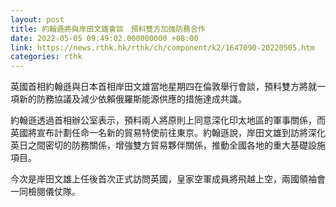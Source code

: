 ```yaml
---
layout: post
title: 約翰遜將與岸田文雄會談　預料雙方加強防務合作
date: 2022-05-05 09:49:02.000000000 +08:00
link: https://news.rthk.hk/rthk/ch/component/k2/1647090-20220505.htm
categories: rthk
---
```


英國首相約翰遜與日本首相岸田文雄當地星期四在倫敦舉行會談，預料雙方將就一項新的防務協議及減少依賴俄羅斯能源供應的措施達成共識。

約翰遜透過首相辦公室表示，預料兩人將原則上同意深化印太地區的軍事關係，而英國將宣布計劃任命一名新的貿易特使前往東京。約翰遜說，岸田文雄到訪將深化英日之間密切的防務關係，增強雙方貿易夥伴關係，推動全國各地的重大基礎設施項目。

今次是岸田文雄上任後首次正式訪問英國，皇家空軍成員將飛越上空，兩國領袖會一同檢閱儀仗隊。
